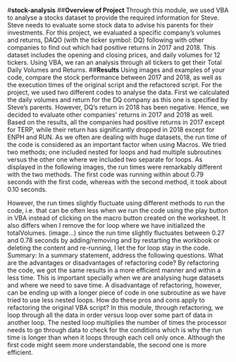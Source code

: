 #**stock-analysis**
##**Overview of Project**
Through this module, we used VBA to analyse a stocks dataset to provide the required information for Steve. Steve needs to evaluate some stock data to advise his parents for their investments. For this project, we evaluated a specific company’s volumes and returns, DAQO (with the ticker symbol: DQ) following with other companies to find out which had positive returns in 2017 and 2018.
This dataset includes the opening and closing prices, and daily volumes for 12 tickers. Using VBA, we ran an analysis through all tickers to get their Total Daily Volumes and Returns.
##**Results**
Using images and examples of your code, compare the stock performance between 2017 and 2018, as well as the execution times of the original script and the refactored script.
For the project, we used two different codes to analyse the data. First we calculated the daily volumes and return for the DQ company as this one is specified by Steve’s parents. However, DQ’s return in 2018 has been negative. Hence, we decided to evaluate other companies' returns in 2017 and 2018 as well.
Based on the results, all the companies had positive returns in 2017 except for TERP, while their return has significantly dropped in 2018 except for ENPH and RUN. 
As we often are dealing with huge datasets, the run time of the code is considered as an important factor when using Macros. We tried two methods; one included nested for loops and had multiple subroutines versus the other one where we included two separate for loops. As displayed in the following images, the run times were remarkably different with the two methods. The first code was running within about 0.79 seconds with the first code, whereas with the second method, it took about 0.10 seconds.

However, the run times slightly fluctuate using different methods to run the code, i.e. that can be often less when we run the code using the play button in VBA instead of clicking on the macro button created on the worksheet. It also differs when I remove the for loop where we have initialized the totalVolumes. (image…) since the run time slightly fluctuates between 0.27 and 0.78 seconds by adding/removing and by restarting the workbook or deleting the content and re-running, I let the for loop stay in the code.
Summary: In a summary statement, address the following questions.
What are the advantages or disadvantages of refactoring code?
By refactoring the code, we got the same results in a more efficient manner and within a less time. This is important specially when we are analysing huge datasets and where we need to save time. 
A disadvantage of refactoring, however, can be ending up with a longer piece of code in one subroutine as we have tried to use less nested loops. 
How do these pros and cons apply to refactoring the original VBA script?
In this module, through refactoring, we loop through all the data in order versus loop over some part of data in another loop. The nested loop multiplies the number of times the processor needs to go through data to check for the conditions which is why the run time is longer than when it loops through each cell only once.
Although the first code might seem more understandable, the second one is more efficient.
